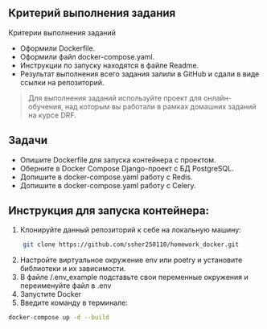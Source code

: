 ## Критерий выполнения задания

Критерии выполнения заданий

* Оформили Dockerfile.
* Оформили файл docker-compose.yaml.
* Инструкции по запуску находятся в файле Readme.
* Результат выполнения всего задания залили в GitHub и сдали в виде ссылки на репозиторий.

> Для выполнения заданий используйте проект для онлайн-обучения, над которым вы работали в рамках домашних заданий на
> курсе DRF.

## Задачи

* Опишите Dockerfile для запуска контейнера с проектом.
* Оберните в Docker Compose Django-проект с БД PostgreSQL.
* Допишите в docker-compose.yaml работу с Redis.
* Допишите в docker-compose.yaml работу с Celery.

## Инструкция для запуска контейнера:

1. Клонируйте данный репозиторий к себе на локальную машину:

```bash
    git clone https://github.com/ssher250110/homework_docker.git
```

2. Настройте виртуальное окружение env или poetry и установите библиотеки и их зависимости.
3. В файле /.env_example подставьте свои переменные окружения и переименуйте файл в .env
4. Запустите Docker
5. Введите команду в терминале:

```bash
docker-compose up -d --build 
```
